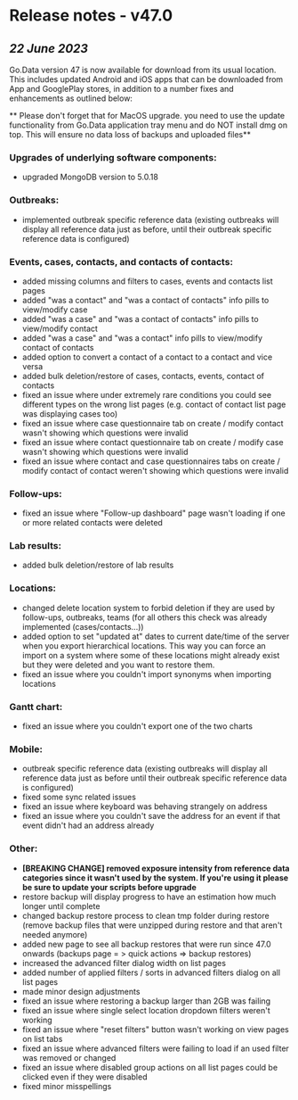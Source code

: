 # Release notes - v47.0
## ***22 June 2023***
Go.Data version 47 is now available for download from its usual location. This includes updated Android and iOS apps that can be downloaded from App and GooglePlay stores, in addition to a number fixes and enhancements as outlined below:

** Please don't forget that for MacOS upgrade. you need to use the update functionality from Go.Data application tray menu and do NOT install dmg on top. This will ensure no data loss of backups and uploaded files** 

### Upgrades of underlying software components:
- upgraded MongoDB version to 5.0.18

### Outbreaks:
- implemented outbreak specific reference data (existing outbreaks will display all reference data just as before, until their outbreak specific reference data is configured)

### Events, cases, contacts, and contacts of contacts:
- added missing columns and filters to cases, events and contacts list pages
- added "was a contact" and "was a contact of contacts" info pills to view/modify case
- added "was a case" and "was a contact of contacts" info pills to view/modify contact
- added "was a case" and "was a contact" info pills to view/modify contact of contacts
- added option to convert a contact of a contact to a contact and vice versa
- added bulk deletion/restore of cases, contacts, events, contact of contacts
- fixed an issue where under extremely rare conditions you could see different types on the wrong list pages (e.g. contact of contact list page was displaying cases too)
- fixed an issue where case questionnaire tab on create / modify contact wasn't showing which questions were invalid
- fixed an issue where contact questionnaire tab on create / modify case wasn't showing which questions were invalid
- fixed an issue where contact and case questionnaires tabs on create / modify contact of contact weren't showing which questions were invalid

### Follow-ups:
- fixed an issue where "Follow-up dashboard" page wasn't loading if one or more related contacts were deleted

### Lab results:
- added bulk deletion/restore of lab results

### Locations: 
- changed delete location system to forbid deletion if they are used by follow-ups, outbreaks, teams (for all others this check was already implemented (cases/contacts...))
- added option to set "updated at" dates to current date/time of the server when you export hierarchical locations. This way you can force an import on a system where some of these locations might already exist but they were deleted and you want to restore them.
- fixed an issue where you couldn't import synonyms when importing locations

### Gantt chart:
- fixed an issue where you couldn't export one of the two charts

### Mobile:
- outbreak specific reference data (existing outbreaks will display all reference data just as before until their outbreak specific reference data is configured)
- fixed some sync related issues
- fixed an issue where keyboard was behaving strangely on address
- fixed an issue where you couldn't save the address for an event if that event didn't had an address already

### Other: 
- **[BREAKING CHANGE] removed exposure intensity from reference data categories since it wasn't used by the system. If you're using it please be sure to update your scripts before upgrade**
- restore backup will display progress to have an estimation how much longer until complete
- changed backup restore process to clean tmp folder during restore (remove backup files that were unzipped during restore and that aren't needed anymore)
- added new page to see all backup restores that were run since 47.0 onwards (backups page = > quick actions => backup restores)
- increased the advanced filter dialog width on list pages
- added number of applied filters / sorts in advanced filters dialog on all list pages
- made minor design adjustments
- fixed an issue where restoring a backup larger than 2GB was failing
- fixed an issue where single select location dropdown filters weren't working
- fixed an issue where "reset filters" button wasn't working on view pages on list tabs
- fixed an issue where advanced filters were failing to load if an used filter was removed or changed
- fixed an issue where disabled group actions on all list pages could be clicked even if they were disabled
- fixed minor misspellings

